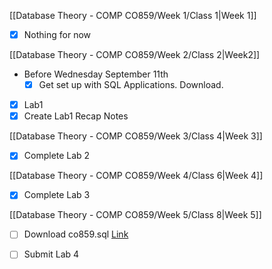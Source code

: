 [[Database Theory - COMP CO859/Week 1/Class 1|Week 1]]

- [x] Nothing for now

[[Database Theory - COMP CO859/Week 2/Class 2|Week2]]
- Before Wednesday September 11th
	- [x] Get set up with SQL Applications. Download.
- [x] Lab1
- [x] Create Lab1 Recap Notes

[[Database Theory - COMP CO859/Week 3/Class 4|Week 3]]

- [x] Complete Lab 2

[[Database Theory - COMP CO859/Week 4/Class 6|Week 4]]

- [x] Complete Lab 3

[[Database Theory - COMP CO859/Week 5/Class 8|Week 5]]

- [ ] Download co859.sql [Link](https://mycanvas.mohawkcollege.ca/courses/107243/pages/student-resources)
- [ ] Submit Lab 4



 

